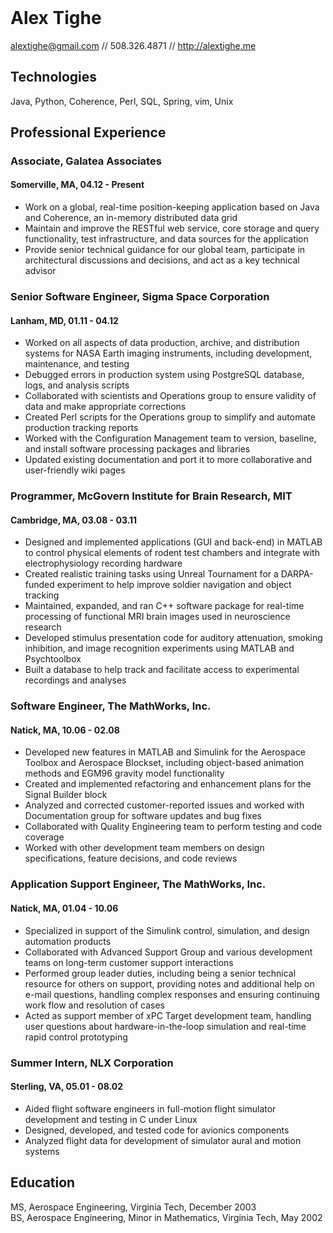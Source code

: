 <header>
<head>
<link rel="stylesheet" type="text/css" href="styles/github.css">
</head>
</header>

# Alex Tighe

<alextighe@gmail.com> // 508.326.4871 // <http://alextighe.me>

## Technologies

Java, Python, Coherence, Perl, SQL, Spring, vim, Unix

## Professional Experience

### Associate, Galatea Associates

#### Somerville, MA, 04.12 - Present

- Work on a global, real-time position-keeping application based on Java and Coherence, an in-memory distributed data grid
- Maintain and improve the RESTful web service, core storage and query functionality, test infrastructure, and data sources for the application
- Provide senior technical guidance for our global team, participate in architectural discussions and decisions, and act as a key technical advisor

### Senior Software Engineer, Sigma Space Corporation

#### Lanham, MD, 01.11 - 04.12

- Worked on all aspects of data production, archive, and distribution systems for NASA Earth imaging instruments, including development, maintenance, and testing
- Debugged errors in production system using PostgreSQL database, logs, and analysis scripts
- Collaborated with scientists and Operations group to ensure validity of data and make appropriate corrections
- Created Perl scripts for the Operations group to simplify and automate production tracking reports
- Worked with the Configuration Management team to version, baseline, and install software processing packages and libraries
- Updated existing documentation and port it to more collaborative and user-friendly wiki pages

### Programmer, McGovern Institute for Brain Research, MIT

#### Cambridge, MA, 03.08 - 03.11

- Designed and implemented applications (GUI and back-end) in MATLAB to control physical elements of rodent test chambers and integrate with electrophysiology recording hardware
- Created realistic training tasks using Unreal Tournament for a DARPA-funded experiment to help improve soldier navigation and object tracking
- Maintained, expanded, and ran C++ software package for real-time processing of functional MRI brain images used in neuroscience research
- Developed stimulus presentation code for auditory attenuation, smoking inhibition, and image recognition experiments using MATLAB and Psychtoolbox
- Built a database to help track and facilitate access to experimental recordings and analyses

### Software Engineer, The MathWorks, Inc.

#### Natick, MA, 10.06 - 02.08

- Developed new features in MATLAB and Simulink for the Aerospace Toolbox and Aerospace Blockset, including object-based animation methods and EGM96 gravity model functionality
- Created and implemented refactoring and enhancement plans for the Signal Builder block
- Analyzed and corrected customer-reported issues and worked with Documentation group for software updates and bug fixes
- Collaborated with Quality Engineering team to perform testing and code coverage
- Worked with other development team members on design specifications, feature decisions, and code reviews

### Application Support Engineer, The MathWorks, Inc.

#### Natick, MA, 01.04 - 10.06

- Specialized in support of the Simulink control, simulation, and design automation products
- Collaborated with Advanced Support Group and various development teams on long-term customer support interactions
- Performed group leader duties, including being a senior technical resource for others on support, providing notes and additional help on e-mail questions, handling complex responses and ensuring continuing work flow and resolution of cases
- Acted as support member of xPC Target development team, handling user questions about hardware-in-the-loop simulation and real-time rapid control prototyping

### Summer Intern, NLX Corporation

#### Sterling, VA, 05.01 - 08.02

- Aided flight software engineers in full-motion flight simulator development and testing in C under Linux
- Designed, developed, and tested code for avionics components
- Analyzed flight data for development of simulator aural and motion systems

## Education
MS, Aerospace Engineering, Virginia Tech, December 2003 <br>
BS, Aerospace Engineering, Minor in Mathematics, Virginia Tech, May 2002
